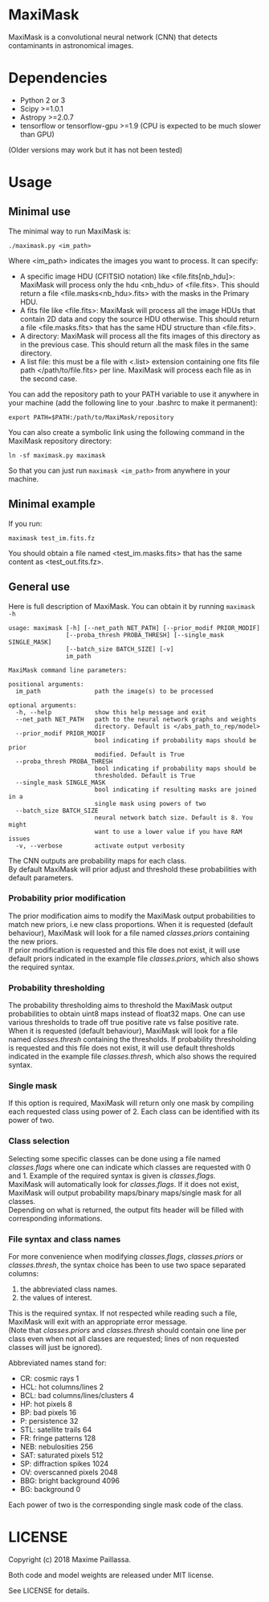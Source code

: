 # MaxiMask
MaxiMask is a convolutional neural network (CNN) that detects contaminants in astronomical images.

# Dependencies
* Python 2 or 3
* Scipy >=1.0.1
* Astropy >=2.0.7
* tensorflow or tensorflow-gpu >=1.9 (CPU is expected to be much slower than GPU)

(Older versions may work but it has not been tested)
# Usage

## Minimal use
The minimal way to run MaxiMask is:
```
./maximask.py <im_path>
```
Where <im_path> indicates the images you want to process. It can specify:
  - A specific image HDU (CFITSIO notation) like <file.fits[nb_hdu]>: MaxiMask will process only the hdu <nb_hdu> of <file.fits>. 
This should return a file <file.masks<nb_hdu>.fits> with the masks in the Primary HDU.
  - A fits file like <file.fits>: MaxiMask will process all the image HDUs that contain 2D data and copy the source HDU otherwise.
This should return a file <file.masks.fits> that has the same HDU structure than <file.fits>.
  - A directory: MaxiMask will process all the fits images of this directory as in the previous case.
This should return all the mask files in the same directory. 
  - A list file: this must be a file with <.list> extension containing one fits file path </path/to/file.fits> per line. MaxiMask will process each file as in the second case. 

You can add the repository path to your PATH variable to use it anywhere in your machine (add the following line to your .bashrc to make it permanent):
```
export PATH=$PATH:/path/to/MaxiMask/repository
```
You can also create a symbolic link using the following command in the MaxiMask repository directory:
```
ln -sf maximask.py maximask
```
So that you can just run ```maximask <im_path>``` from anywhere in your machine.

## Minimal example
If you run:
```
maximask test_im.fits.fz
```
You should obtain a file named <test_im.masks.fits> that has the same content as <test_out.fits.fz>.

## General use
Here is full description of MaxiMask. You can obtain it by running ```maximask -h```
```
usage: maximask [-h] [--net_path NET_PATH] [--prior_modif PRIOR_MODIF]
                [--proba_thresh PROBA_THRESH] [--single_mask SINGLE_MASK]
                [--batch_size BATCH_SIZE] [-v]
                im_path

MaxiMask command line parameters:

positional arguments:
  im_path               path the image(s) to be processed

optional arguments:
  -h, --help            show this help message and exit
  --net_path NET_PATH   path to the neural network graphs and weights
                        directory. Default is </abs_path_to_rep/model>
  --prior_modif PRIOR_MODIF
                        bool indicating if probability maps should be prior
                        modified. Default is True
  --proba_thresh PROBA_THRESH
                        bool indicating if probability maps should be
                        thresholded. Default is True
  --single_mask SINGLE_MASK
                        bool indicating if resulting masks are joined in a
                        single mask using powers of two
  --batch_size BATCH_SIZE
                        neural network batch size. Default is 8. You might
                        want to use a lower value if you have RAM issues
  -v, --verbose         activate output verbosity
```

The CNN outputs are probability maps for each class.  
By default MaxiMask will prior adjust and threshold these probabilities with default parameters.

### Probability prior modification
The prior modification aims to modify the MaxiMask output probabilities to match new priors, i.e new class proportions.
When it is requested (default behaviour), MaxiMask will look for a file named _classes.priors_ containing the new priors.  
If prior modification is requested and this file does not exist, it will use default priors indicated in the example file _classes.priors_, which also shows the required syntax.

### Probability thresholding
The probability thresholding aims to threshold the MaxiMask output probabilities to obtain uint8 maps instead of float32 maps. One can use various thresholds to trade off true positive rate vs false positive rate.   
When it is requested (default behaviour), MaxiMask will look for a file named _classes.thresh_ containing the thresholds.
If probability thresholding is requested and this file does not exist, it will use default thresholds indicated in the example file _classes.thresh_, which also shows the required syntax.

### Single mask
If this option is required, MaxiMask will return only one mask by compiling each requested class using power of 2. Each class can be identified with its power of two. 

### Class selection
Selecting some specific classes can be done using a file named _classes.flags_ where one can indicate which classes are requested with 0 and 1. Example of the required syntax is given is _classes.flags_.  
MaxiMask will automatically look for _classes.flags_. If it does not exist, MaxiMask will output probability maps/binary maps/single mask for all classes.  
Depending on what is returned, the output fits header will be filled with corresponding informations.

### File syntax and class names 
For more convenience when modifying _classes.flags_, _classes.priors_ or _classes.thresh_, the syntax choice has been to use two space separated columns:
1. the abbreviated class names.
2. the values of interest.

This is the required syntax. If not respected while reading such a file, MaxiMask will exit with an appropriate error message.  
(Note that _classes.priors_ and _classes.thresh_ should contain one line per class even when not all classes are requested; lines of non requested classes will just be ignored).

Abbreviated names stand for:
* CR: cosmic rays 1
* HCL: hot columns/lines 2
* BCL: bad columns/lines/clusters 4
* HP: hot pixels 8
* BP: bad pixels 16
* P: persistence 32
* STL: satellite trails 64
* FR: fringe patterns 128
* NEB: nebulosities 256
* SAT: saturated pixels 512
* SP: diffraction spikes 1024
* OV: overscanned pixels 2048
* BBG: bright background 4096
* BG: background 0

Each power of two is the corresponding single mask code of the class.

# LICENSE
Copyright (c) 2018 Maxime Paillassa. 

Both code and model weights are released under MIT license. 

See LICENSE for details.
